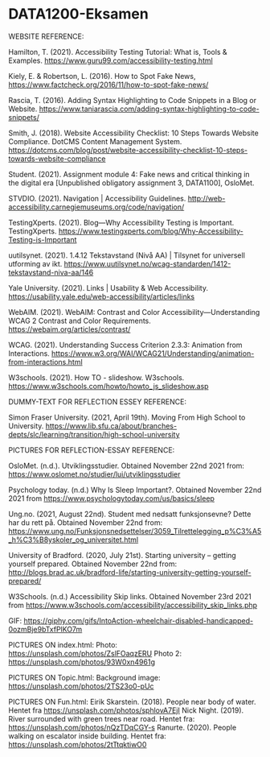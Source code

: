 # DATA1200-Eksamen

WEBSITE REFERENCE:

Hamilton, T. (2021). Accessibility Testing Tutorial: What is, Tools & Examples. https://www.guru99.com/accessibility-testing.html

Kiely, E. & Robertson, L. (2016). How to Spot Fake News,
https://www.factcheck.org/2016/11/how-to-spot-fake-news/

Rascia, T. (2016). Adding Syntax Highlighting to Code Snippets in a Blog or Website. https://www.taniarascia.com/adding-syntax-highlighting-to-code-snippets/

Smith, J. (2018). Website Accessibility Checklist: 10 Steps Towards Website Compliance. DotCMS Content Management System. https://dotcms.com/blog/post/website-accessibility-checklist-10-steps-towards-website-compliance

Student. (2021). Assignment module 4: Fake news and critical thinking in the digital era [Unpublished obligatory assignment 3, DATA1100], OsloMet.

STVDIO. (2021). Navigation | Accessibility Guidelines. http://web-accessibility.carnegiemuseums.org/code/navigation/

TestingXperts. (2021). Blog—Why Accessibility Testing is Important. TestingXperts. https://www.testingxperts.com/blog/Why-Accessibility-Testing-is-Important

uutilsynet. (2021). 1.4.12 Tekstavstand (Nivå AA) | Tilsynet for universell utforming av ikt. https://www.uutilsynet.no/wcag-standarden/1412-tekstavstand-niva-aa/146

Yale University. (2021). Links | Usability & Web Accessibility. https://usability.yale.edu/web-accessibility/articles/links

WebAIM. (2021). WebAIM: Contrast and Color Accessibility—Understanding WCAG 2 Contrast and Color Requirements. https://webaim.org/articles/contrast/

WCAG. (2021). Understanding Success Criterion 2.3.3: Animation from Interactions. https://www.w3.org/WAI/WCAG21/Understanding/animation-from-interactions.html

W3schools. (2021). How TO - slideshow. W3schools. https://www.w3schools.com/howto/howto_js_slideshow.asp



DUMMY-TEXT FOR REFLECTION ESSEY REFERENCE: 

Simon Fraser University. (2021, April 19th). Moving From High School to University. 
https://www.lib.sfu.ca/about/branches-depts/slc/learning/transition/high-school-university


PICTURES FOR REFLECTION-ESSAY REFERENCE:

OsloMet. (n.d.). Utviklingsstudier. Obtained November 22nd 2021 from: 
https://www.oslomet.no/studier/lui/utviklingsstudier

Psychology today. (n.d.) Why Is Sleep Important?. Obtained November 22nd 2021 from https://www.psychologytoday.com/us/basics/sleep

Ung.no. (2021, August 22nd). Student med nedsatt funksjonsevne? Dette har du rett på. Obtained November 22nd from: 
https://www.ung.no/Funksjonsnedsettelser/3059_Tilrettelegging_p%C3%A5_h%C3%B8yskoler_og_universitet.html

University of Bradford. (2020, July 21st). Starting university – getting yourself prepared. Obtained November 22nd from:
http://blogs.brad.ac.uk/bradford-life/starting-university-getting-yourself-prepared/ 

W3Schools. (n.d.) Accessibility Skip links. Obtained November 23rd 2021 from https://www.w3schools.com/accessibility/accessibility_skip_links.php 

GIF:
https://giphy.com/gifs/IntoAction-wheelchair-disabled-handicapped-0ozmBje9bTxfPlKO7m 


PICTURES ON index.html:
Photo: https://unsplash.com/photos/ZslFOaqzERU
Photo 2: https://unsplash.com/photos/93W0xn4961g


PICTURES ON Topic.html:
Background image: https://unsplash.com/photos/2TS23o0-pUc

PICTURES ON Fun.html: 
Eirik Skarstein. (2018). People near body of water. Hentet fra https://unsplash.com/photos/sphlovA7EjI
Nick Night. (2019). River surrounded with green trees near road. Hentet fra: https://unsplash.com/photos/nQzTDqCGY-s
Ranurte. (2020). People walking on escalator inside building. Hentet fra: https://unsplash.com/photos/2tTtqktiwO0

